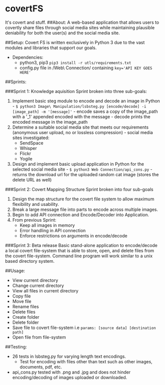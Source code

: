 # covertFS
It's covert and stuff. 
##About: 
  A web-based application that allows users to covertly share files through social media sites while maintaining plausible deniability for both the user(s) and the social media site. 

##Setup: 
  Covert FS is written exclusively in Python 3 due to the vast modules and libraries that support our goals. 
  
  - Dependencies:
    - python3, pip3 `pip3 install -r utls/requirements.txt`
    - config.py file in /Web\ Connection/ containing `key='API KEY GOES HERE'`

##Sprints: 

###Sprint 1: Knowledge aquisition
Sprint broken into three sub-goals: 
  1. Implement basic steg module to encode and decode an image in Python 
    - `$ python3 Image\ Manipulation/lsbsteg.py [encode/decode] -i [image_path] -m '[message]'`
    - encode saves a copy of the image_path with a '_1' appended encoded with the message
    - decode prints the encoded message in the image_path
  2. Determine a suitable social media site that meets our requirements (anonymous user upload, no or lossless compression)
    - social media sites investigated:
      - SendSpace
      - Whisper
      - Flickr
      - Yogile
  3. Design and implement basic upload application in Python for the selected social media site 
    - `$ python3 Web Connection/api_cons.py`
    - returns the download url for the uploaded random cat image (stores the delete URL as well)

###Sprint 2: Covert Mapping Structure
Sprint broken into four sub-goals
  1. Design the map structure for the covert file system to allow maximum flexibility and usability. 
  2. Break a large message file into parts to encode across multiple images. 
  3. Begin to add API connection and Encode/Decoder into Application. 
  4. From previous Sprint: 
      - Keep all images in memory
      - Error handling in API connection
      - Enforce restrictions on arguments in encode/decode

###Sprint 3: Beta release
  Basic stand-alone application to encode/decode a local covert file-system that is able to store, open, and delete files from the covert file-system. Command line program will work similar to a unix based directory system. 

##Usage: 
  - View current directory
  - Change current directory
  - View all files in current directory
  - Copy file
  - Move file
  - Rename files
  - Delete files
  - Create folder
  - Delete folder
  - Save file to covert file-system i.e `params: [source data] [destination path]`
  - Open file from file-system

##Testing:
  - 26 tests in lsbsteg.py for varying length text encodings. 
    - Test for encoding with files other than text such as other images, documents, pdf, etc.
  - api_cons.py tested with .png and .jpg and does not hinder encoding/decoding of images uploaded or downloaded. 
